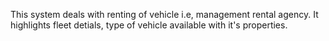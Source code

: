 This system deals with renting of vehicle i.e, management rental agency. It highlights fleet detials, type of vehicle available with it's properties.
